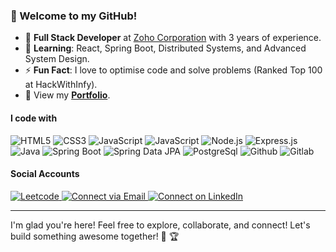 <!-- Title Section -->
<h3>👋 Welcome to my GitHub!</h3>

- 💼 **Full Stack Developer** at [Zoho Corporation](https://zoho.com) with 3 years of experience.
- 🌱 **Learning**: React, Spring Boot, Distributed Systems, and Advanced System Design.
- ⚡ **Fun Fact**: I love to optimise code and solve problems (Ranked Top 100 at HackWithInfy).
- 📰 View my **[Portfolio](https://dharmaraj-rathinavel.netlify.app/)**.

<!-- Skills section -->
<h4>I code with</h4>
<p>
  <img alt="HTML5" src="https://img.shields.io/badge/-HTML5-E44D26?style=flat-square&logo=html5&logoColor=white"/>
  <img alt="CSS3" src="https://img.shields.io/badge/-CSS3-2965f1?style=flat-square&logo=css3&logoColor=white"/>
  <img alt="JavaScript" src="https://img.shields.io/badge/-JavaScript-F0DB4F?style=flat-square&logo=javascript&logoColor=white"/>
  <img alt="JavaScript" src="https://img.shields.io/badge/Handlebars%20js-f0772b?style=flat-square&logo=handlebarsdotjs&logoColor=white" />
<!--   <img alt="React" src="https://img.shields.io/badge/-React-45b8d8?style=flat-square&logo=react&logoColor=white" /> -->
<!--   <img alt="redux" src="https://img.shields.io/badge/-Redux-764ABC?style=flat-square&logo=redux&logoColor=white" /> -->
  <img alt="Node.js" src="https://img.shields.io/badge/-Nodejs-43853d?style=flat-square&logo=Node.js&logoColor=white" />
  <img alt="Express.js" src="https://img.shields.io/badge/Express%20js-000000?style=flat-square&logo=express&logoColor=white" />
  <img alt="Java" src="https://img.shields.io/badge/Java-007396?style=flat-square&logo=coffeescript&logoColor=white" />
  <img alt="Spring Boot" src="https://img.shields.io/badge/Spring_Boot-6DB33F?style=flat-square&logo=spring-boot&logoColor=white" />
  <img alt="Spring Data JPA" src="https://img.shields.io/badge/Spring_Data_JPA-6DB33F?style=flat-square&logo=Spring-Security&logoColor=white" />
  <img alt="PostgreSql" src="https://img.shields.io/badge/PostgreSQL-316192?style=flat-square&logo=postgresql&logoColor=white" />
  <img alt="Github" src="https://img.shields.io/badge/Github-000000?style=flat-square&logo=github&logoColor=white" />
  <img alt="Gitlab" src="https://img.shields.io/badge/Gitlab-FC6D27?style=flat-square&logo=gitlab&logoColor=white" />
</p>

<!-- Social Section -->
<h4>Social Accounts</h4>
<div> 
    <a href="https://leetcode.com/u/dharmaraj_rathinavel/" target="_blank">
        <img alt="Leetcode" src="https://img.shields.io/badge/-LeetCode-FFA116?style=for-the-badge&logo=LeetCode&logoColor=white">
    </a>
    <a href="mailto:dharmaraj.171215@gmail.com"> 
        <img alt="Connect via Email" src="https://img.shields.io/badge/Gmail-c14438?style=for-the-badge&logo=Gmail&logoColor=white" />
    </a>
    <a href="https://www.linkedin.com/in/dharmarajrathinavel/" target="_blank">
        <img alt="Connect on LinkedIn" src="https://img.shields.io/badge/-LinkedIn-0077B5?style=for-the-badge&logo=Linkedin&logoColor=white" />
    </a>
</div>

---
I'm glad you're here! Feel free to explore, collaborate, and connect! Let's build something awesome together! 🚀 :trophy:
